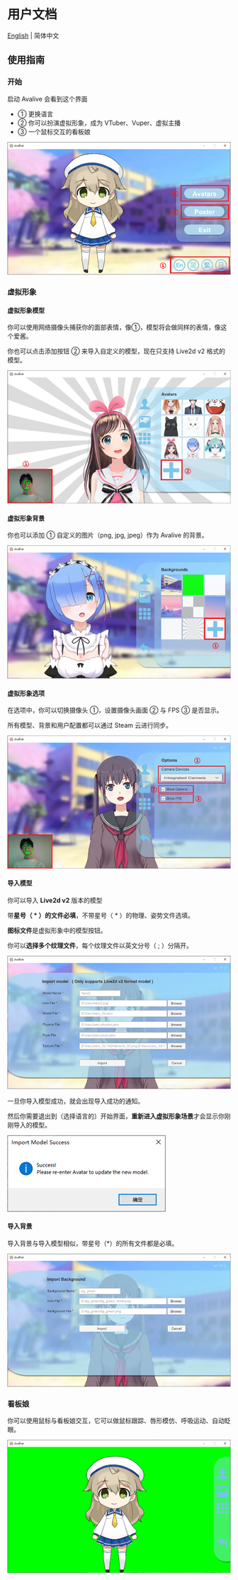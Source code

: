 # 用户文档

[English](Doc/UserDocumentation.md) | 简体中文

## 使用指南

### 开始

启动 Avalive 会看到这个界面

* ① 更换语言
* ② 你可以扮演虚拟形象，成为 VTuber、Vuper、虚拟主播
* ③ 一个鼠标交互的看板娘

![](../Assets/Resources/Avalive-Tutorial1.png)

### 虚拟形象

#### 虚拟形象模型

你可以使用网络摄像头捕获你的面部表情，像①，模型将会做同样的表情，像这个爱酱。

你也可以点击添加按钮 ② 来导入自定义的模型，现在只支持 Live2d v2 格式的模型。

![](../Assets/Resources/Avalive-Tutorial2.png)

#### 虚拟形象背景

你也可以添加 ① 自定义的图片（png, jpg, jpeg）作为 Avalive 的背景。

![](../Assets/Resources/Avalive-Tutorial3.png)

#### 虚拟形象选项

在选项中，你可以切换摄像头 ①，设置摄像头画面 ② 与 FPS ③ 是否显示。

所有模型、背景和用户配置都可以通过 Steam 云进行同步。

![](../Assets/Resources/Avalive-Tutorial4.png)

#### 导入模型

你可以导入 **Live2d v2** 版本的模型

带**星号（ * ）的文件必填**，不带星号（ * ）的物理、姿势文件选填。

**图标文件**是虚拟形象中的模型按钮。

你可以**选择多个纹理文件**，每个纹理文件以英文分号（ ; ）分隔开。

![](../Assets/Resources/Avalive-Tutorial5.png)

一旦你导入模型成功，就会出现导入成功的通知。

然后你需要退出到（选择语言的）开始界面，**重新进入虚拟形象场景**才会显示你刚刚导入的模型。

![](../Assets/Resources/Avalive-Tutorial6.png)

#### 导入背景

导入背景与导入模型相似，带星号（*）的所有文件都是必填。

![](../Assets/Resources/Avalive-Tutorial7.png)

### 看板娘

你可以使用鼠标与看板娘交互，它可以做鼠标跟踪、唇形模仿、呼吸运动、自动眨眼。

![](../Assets/Resources/Avalive-Tutorial8.png)